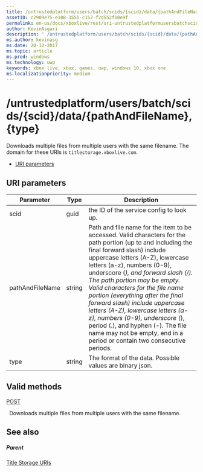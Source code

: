 ```yaml
---
title: /untrustedplatform/users/batch/scids/{scid}/data/{pathAndFileName},{type}
assetID: c2909e75-e108-3555-c157-f2d552f10e9f
permalink: en-us/docs/xboxlive/rest/uri-untrustedplatformusersbatchscidssciddatapathandfilenametype.html
author: KevinAsgari
description: ' /untrustedplatform/users/batch/scids/{scid}/data/{pathAndFileName},{type}'
ms.author: kevinasg
ms.date: 20-12-2017
ms.topic: article
ms.prod: windows
ms.technology: uwp
keywords: xbox live, xbox, games, uwp, windows 10, xbox one
ms.localizationpriority: medium
---
```



# /untrustedplatform/users/batch/scids/{scid}/data/{pathAndFileName},{type}
Downloads multiple files from multiple users with the same filename. 
The domain for these URIs is `titlestorage.xboxlive.com`.
 
  * [URI parameters](#ID4EV)
 
<a id="ID4EV"></a>

 
## URI parameters
 
| Parameter| Type| Description| 
| --- | --- | --- | 
| scid| guid| the ID of the service config to look up.| 
| pathAndFileName| string| Path and file name for the item to be accessed. Valid characters for the path portion (up to and including the final forward slash) include uppercase letters (A-Z), lowercase letters (a-z), numbers (0-9), underscore (_), and forward slash (/). The path portion may be empty. Valid characters for the file name portion (everything after the final forward slash) include uppercase letters (A-Z), lowercase letters (a-z), numbers (0-9), underscore (_), period (.), and hyphen (-). The file name may not be empty, end in a period or contain two consecutive periods.| 
| type| string| The format of the data. Possible values are binary json.| 
  
<a id="ID4EFC"></a>

 
## Valid methods

[POST](uri-untrustedplatformusersbatchscidssciddatapathandfilenametype-post.md)

&nbsp;&nbsp;Downloads multiple files from multiple users with the same filename.
 
<a id="ID4EPC"></a>

 
## See also
 
<a id="ID4ERC"></a>

 
##### Parent 

[Title Storage URIs](atoc-reference-storagev2.md)

   